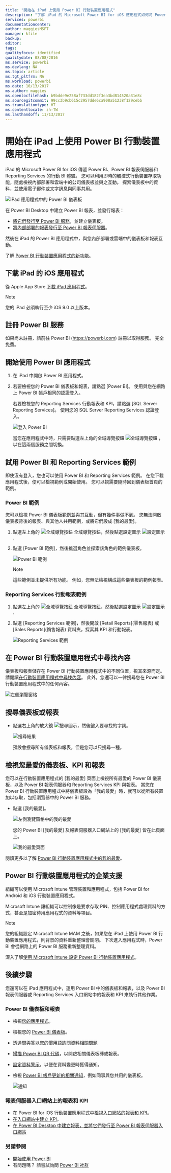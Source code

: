 ```yaml
---
title: "開始在 iPad 上使用 Power BI 行動裝置應用程式"
description: "了解 iPad 的 Microsoft Power BI for iOS 應用程式如何將 Power BI 帶入您的口袋，讓您可以行動存取內部部署和雲端的商務資訊。"
services: powerbi
documentationcenter: 
author: maggiesMSFT
manager: kfile
backup: 
editor: 
tags: 
qualityfocus: identified
qualitydate: 08/08/2016
ms.service: powerbi
ms.devlang: NA
ms.topic: article
ms.tgt_pltfrm: NA
ms.workload: powerbi
ms.date: 10/13/2017
ms.author: maggies
ms.openlocfilehash: b9bdde9e258af733dd182f3ea3bd814520a31e8c
ms.sourcegitcommit: 99cc3b9cb615c2957dde6ca908a51238f129cebb
ms.translationtype: HT
ms.contentlocale: zh-TW
ms.lasthandoff: 11/13/2017
---
```

# <a name="get-started-with-the-power-bi-mobile-app-on-an-ipad"></a>開始在 iPad 上使用 Power BI 行動裝置應用程式
iPad 的 Microsoft Power BI for iOS 傳遞 Power BI、Power BI 報表伺服器和 Reporting Services 的行動 BI 體驗。 您可以利用即時的觸控式行動裝置存取功能，隨處檢視內部部署和雲端中的公司儀表板並與之互動。 探索儀表板中的資料，並使用電子郵件或文字訊息與同事共用。 

![iPad 應用程式中的 Power BI 儀表板](media/mobile-ipad-app-get-started/power-bi-ipad-dashboard-sales-and-marketing.png)

在 Power BI Desktop 中建立 Power BI 報表，並發行報表：

* [將它們發行至 Power BI 服務](service-get-started.md)，並建立儀表板。
* [將內部部署的報表發行至 Power BI 報表伺服器](report-server/quickstart-create-powerbi-report.md)。

然後在 iPad 的 Power BI 應用程式中，與您內部部署或雲端中的儀表板和報表互動。

了解 [Power BI 行動裝置應用程式的新功能](mobile-whats-new-in-the-mobile-apps.md)。

## <a name="download-the-ios-app-for-the-ipad"></a>下載 iPad 的 iOS 應用程式
從 Apple App Store [下載 iPad 應用程式](http://go.microsoft.com/fwlink/?LinkId=522062)。

> [!NOTE]
> 您的 iPad 必須執行至少 iOS 9.0 以上版本。 
> 
> 

## <a name="sign-up-for-the-power-bi-service"></a>註冊 Power BI 服務
如果尚未註冊，請前往 Power BI (https://powerbi.com) 註冊以取得服務。 完全免費。

## <a name="get-started-with-the-power-bi-app"></a>開始使用 Power BI 應用程式
1. 在 iPad 中開啟 Power BI 應用程式。
2. 若要檢視您的 Power BI 儀表板和報表，請點選 [Power BI]。 使用與您在網路上 Power BI 帳戶相同的認證登入。 
   
   若要檢視您的 Reporting Services 行動報表和 KPI，請點選 [SQL Server Reporting Services]。 使用您的 SQL Server Reporting Services 認證登入。
   
   ![登入 Power BI](media/mobile-ipad-app-get-started/power-bi-connect-to-login.png)
   
   當您在應用程式中時，只需要點選左上角的全域導覽按鈕 ![全域導覽按鈕](media/mobile-ipad-app-get-started/power-bi-iphone-global-nav-button.png) ，以在這兩個服務之間切換。 

## <a name="try-the-power-bi-and-reporting-services-samples"></a>試用 Power BI 和 Reporting Services 範例
即使沒有登入，您也可以使用 Power BI 和 Reporting Services 範例。 在您下載應用程式後，便可以檢視範例或開始使用。 您可以視需要隨時回到儀表板首頁的範例。

### <a name="power-bi-samples"></a>Power BI 範例
您可以檢視 Power BI 儀表板範例並與其互動，但有幾件事做不到。 您無法開啟儀表板背後的報表、與其他人共用範例，或將它們設成 [我的最愛]。

1. 點選左上角的 ![全域導覽按鈕](media/mobile-ipad-app-get-started/power-bi-iphone-global-nav-button.png) 全域導覽按鈕，然後點選設定圖示 ![設定圖示](media/mobile-ipad-app-get-started/power-bi-ios-settings-gear.png).
2. 點選 [Power BI 範例]，然後挑選角色並探索該角色的範例儀表板。  
   
   ![Power BI 範例](media/mobile-ipad-app-get-started/pbi_ipad_samples2.png)
   
   > [!NOTE]
   > 這些範例並未提供所有功能。 例如，您無法檢視構成這些儀表板的範例報表。 
   > 
   > 

### <a name="reporting-services-mobile-report-samples"></a>Reporting Services 行動報表範例
1. 點選左上角的 ![全域導覽按鈕](media/mobile-ipad-app-get-started/power-bi-iphone-global-nav-button.png) 全域導覽按鈕，然後點選設定圖示 ![設定圖示](media/mobile-ipad-app-get-started/power-bi-ios-settings-gear.png).
2. 點選 [Reporting Services 範例]，然後開啟 [Retail Reports]\(零售報表) 或 [Sales Reports]\(銷售報表) 資料夾，探索其 KPI 和行動報表。
   
   ![Reporting Services 範例](media/mobile-ipad-app-get-started/power-bi-reporting-services-samples.png)

## <a name="find-your-content-in-the-power-bi-mobile-apps"></a>在 Power BI 行動裝置應用程式中尋找內容
儀表板和報表儲存在 Power BI 行動裝置應用程式中的不同位置，視其來源而定。 請閱讀[在行動裝置應用程式中尋找內容](mobile-apps-find-content-mobile-devices.md)。 此外，您還可以一律搜尋您在 Power BI 行動裝置應用程式中的任何內容。 

![左側瀏覽窗格](media/mobile-ipad-app-get-started/power-bi-iphone-left-nav.png)

## <a name="search-for-a-dashboard-or-report"></a>搜尋儀表板或報表
* 點選右上角的放大鏡 ![搜尋圖示](media/mobile-ipad-app-get-started/power-bi-ipad-search-icon.png)，然後鍵入要尋找的字詞。
  
    ![搜尋結果](media/mobile-ipad-app-get-started/power-bi-ipad-search.png)
  
    預設會搜尋所有儀表板和報表，但是您可以只搜尋一種。

## <a name="view-your-favorite-dashboards-kpis-and-reports"></a>檢視您最愛的儀表板、KPI 和報表
您可以在行動裝置應用程式的 [我的最愛] 頁面上檢視所有最愛的 Power BI 儀表板，以及 Power BI 報表伺服器和 Reporting Services KPI 與報表。 當您在 Power BI 行動裝置應用程式中將儀表板設為「我的最愛」時，就可以從所有裝置加以存取，包括瀏覽器中的 Power BI 服務。 

* 點選 [我的最愛]。
  
   ![左側瀏覽窗格中的我的最愛](media/mobile-ipad-app-get-started/power-bi-iphone-favorites-nav.png)
  
   您的 Power BI [我的最愛] 及報表伺服器入口網站上的 [我的最愛] 皆在此頁面上。
  
   ![我的最愛頁面](media/mobile-ipad-app-get-started/power-bi-ipad-favorites.png)

閱讀更多以了解 [Power BI 行動裝置應用程式中的我的最愛](mobile-apps-favorites.md)。

## <a name="enterprise-support-for-the-power-bi-mobile-apps"></a>Power BI 行動裝置應用程式的企業支援
組織可以使用 Microsoft Intune 管理裝置和應用程式，包括 Power BI for Android 和 iOS 行動裝置應用程式。

Microsoft Intune 讓組織可以控制像是要求存取 PIN、控制應用程式處理資料的方式，甚至是加密待用應用程式的資料等項目。

> [!NOTE]
> 您的組織設定 Microsoft Intune MAM 之後，如果您在 iPad 上使用 Power BI 行動裝置應用程式，則背景的資料重新整理會關閉。 下次進入應用程式時，Power BI 會從網路上的 Power BI 服務重新整理資料。
> 
> 

深入了解[使用 Microsoft Intune 設定 Power BI 行動裝置應用程式](service-admin-mobile-intune.md)。 

## <a name="next-steps"></a>後續步驟
您還可以在 iPad 應用程式中，運用 Power BI 中的儀表板和報表，以及 Power BI 報表伺服器或 Reporting Services 入口網站中的報表和 KPI 來執行其他作業。

### <a name="power-bi-dashboards-and-reports"></a>Power BI 儀表板和報表
* 檢視[您的應用程式](service-install-use-apps.md)。
* 檢視您的 [Power BI 儀表板](mobile-apps-view-dashboard.md)。
* 透過問與答以您的慣用語[詢問資料相關問題](mobile-apps-ios-qna.md)
* [掃描 Power BI QR 代碼](mobile-apps-qr-code.md)，以開啟相關儀表板磚或報表。
* [設定資料警示](mobile-set-data-alerts-in-the-mobile-apps.md)，以便在資料變更時獲得通知。
* 檢視 [Power BI 帳戶更新的相關通知](mobile-apps-notification-center.md)，例如同事與您共用的儀表板。
  
  ![通知](media/mobile-ipad-app-get-started/power-bi-ipad-notifications.png)

### <a name="reports-and-kpis-on-the-report-server-web-portals"></a>報表伺服器入口網站上的報表和 KPI
* 在 Power BI for iOS 行動裝置應用程式中[檢視入口網站的報表和 KPI](mobile-app-ssrs-kpis-mobile-on-premises-reports.md)。
* [在入口網站中建立 KPI](https://docs.microsoft.com/sql/reporting-services/working-with-kpis-in-reporting-services)。
* [在 Power BI Desktop 中建立報表，並將它們發行至 Power BI 報表伺服器入口網站](report-server/quickstart-create-powerbi-report.md)

### <a name="see-also"></a>另請參閱
* [開始使用 Power BI](service-get-started.md)  
* 有問題嗎？ 請嘗試詢問 [Power BI 社群](http://community.powerbi.com/)


